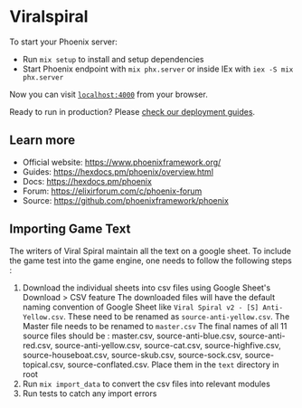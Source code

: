 # Viralspiral

To start your Phoenix server:

  * Run `mix setup` to install and setup dependencies
  * Start Phoenix endpoint with `mix phx.server` or inside IEx with `iex -S mix phx.server`

Now you can visit [`localhost:4000`](http://localhost:4000) from your browser.

Ready to run in production? Please [check our deployment guides](https://hexdocs.pm/phoenix/deployment.html).

## Learn more

  * Official website: https://www.phoenixframework.org/
  * Guides: https://hexdocs.pm/phoenix/overview.html
  * Docs: https://hexdocs.pm/phoenix
  * Forum: https://elixirforum.com/c/phoenix-forum
  * Source: https://github.com/phoenixframework/phoenix


## Importing Game Text
The writers of Viral Spiral maintain all the text on a google sheet. To include the game test into the game engine, one needs to follow the following steps : 
1. Download the individual sheets into csv files using Google Sheet's Download > CSV feature
The downloaded files will have the default naming convention of Google Sheet like `Viral Spiral v2 - [S] Anti-Yellow.csv`. These need to be renamed as `source-anti-yellow.csv`. The Master file needs to be renamed to `master.csv`
The final names of all 11 source files should be : 
master.csv, source-anti-blue.csv, source-anti-red.csv, source-anti-yellow.csv, source-cat.csv, source-highfive.csv, source-houseboat.csv, source-skub.csv, source-sock.csv, source-topical.csv, source-conflated.csv.
Place them in the `text` directory in root
1. Run `mix import_data` to convert the csv files into relevant modules
2. Run tests to catch any import errors